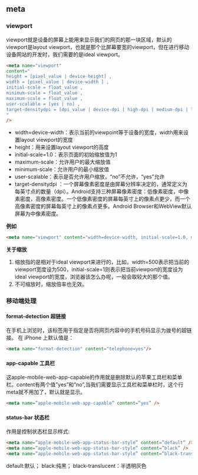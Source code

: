 ## meta

### viewport
viewport就是设备的屏幕上能用来显示我们的网页的那一块区域，默认的viewport是layout viewport，也就是那个比屏幕要宽的viewport，但在进行移动设备网站的开发时，我们需要的是ideal viewport。
```html
<meta name="viewport"
content="
height = [pixel_value | device-height] ,
width = [pixel_value | device-width ] ,
initial-scale = float_value ,
minimum-scale = float_value ,
maximum-scale = float_value ,
user-scalable = [yes | no] ,
target-densitydpi = [dpi_value | device-dpi | high-dpi | medium-dpi | low-dpi]
"
/>
```
- width=device-width：表示当前的viewpoint等于设备的宽度，width用来设置layout viewport的宽度
- height：用来设置layout viewport的高度
- initial-scale=1.0：表示页面的初始缩放值为1
- maximum-scale：允许用户的最大缩放值
- minimum-scale：允许用户的最小缩放值
- user-scalable：表示是否允许用户缩放，“no”不允许，“yes”允许
- target-densitydpi ：一个屏幕像素密度是由屏幕分辨率决定的，通常定义为每英寸点的数量（dpi）。Android支持三种屏幕像素密度：低像素密度，中像素密度，高像素密度。一个低像素密度的屏幕每英寸上的像素点更少，而一个高像素密度的屏幕每英寸上的像素点更多。Android Browser和WebView默认屏幕为中像素密度。

**例如**
```html
<meta name="viewport" content="width=device-width, initial-scale=1.0, maximum-scale=1.0, user-scalable=0">
```

**关于缩放**
1. 缩放指的是相对于ideal viewport来进行的，比如<meta name="viewport" content="width=500, initial-scale=1">，width=500表示把当前的viewport宽度设为500，initial-scale=1则表示把当前viewport的宽度设为ideal viewport的宽度，浏览器该怎么办呢，一般会取较大的那个值。
2. 不可缩放时，缩放倍率也无效。

### 移动端处理
#### format-detection 超链接
在手机上浏览时，该标签用于指定是否将网页内容中的手机号码显示为拨号的超链接。 
在 iPhone 上默认值是：
```html
<meta name="format-detection" content="telephone=yes"/>
```

#### app-capable 工具栏
这apple-mobile-web-app-capable的作用就是删除默认的苹果工具栏和菜单栏。content有两个值”yes”和”no”,当我们需要显示工具栏和菜单栏时，这个行meta就不用加了，默认就是显示。
```html
<meta name=”apple-mobile-web-app-capable” content=”yes” />
```

#### status-bar 状态栏
作用是控制状态栏显示样式:
```html
<meta name=”apple-mobile-web-app-status-bar-style” content=”default” />
<meta name=”apple-mobile-web-app-status-bar-style” content=”black” />
<meta name=”apple-mobile-web-app-status-bar-style” content=”black-translucent” />
```
default:默认； black:纯黑； black-translucent：半透明灰色